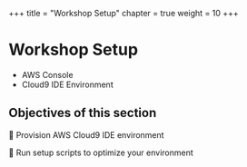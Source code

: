+++
title = "Workshop Setup"
chapter = true
weight = 10
+++

# Workshop Setup



* AWS Console
* Cloud9 IDE Environment



## Objectives of this section

:small_blue_diamond: Provision AWS Cloud9 IDE environment

:small_blue_diamond: Run setup scripts to optimize your environment 
